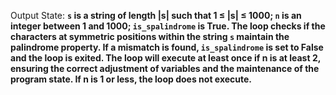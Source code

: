 Output State: **`s` is a string of length |s| such that 1 ≤ |s| ≤ 1000; `n` is an integer between 1 and 1000; `is_spalindrome` is True. The loop checks if the characters at symmetric positions within the string `s` maintain the palindrome property. If a mismatch is found, `is_spalindrome` is set to False and the loop is exited. The loop will execute at least once if n is at least 2, ensuring the correct adjustment of variables and the maintenance of the program state. If n is 1 or less, the loop does not execute.**